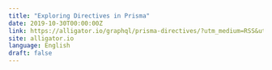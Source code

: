 ```yaml
---
title: "Exploring Directives in Prisma"
date: 2019-10-30T00:00:00Z
link: https://alligator.io/graphql/prisma-directives/?utm_medium=RSS&utm_source=news.12bit.vn
site: alligator.io
language: English
draft: false
---
```

